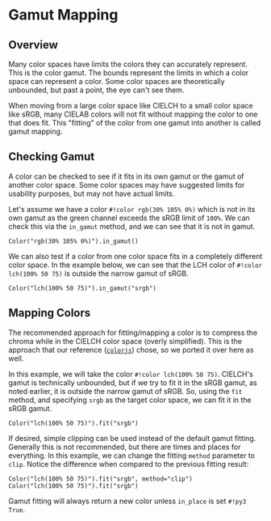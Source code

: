# Gamut Mapping

## Overview

Many color spaces have limits the colors they can accurately represent. This is the color gamut. The bounds represent
the limits in which a color space can represent a color. Some color spaces are theoretically unbounded, but past a
point, the eye can't see them.

When moving from a large color space like CIELCH to a small color space like sRGB, many CIELAB colors will not fit
without mapping the color to one that does fit. This "fitting" of the color from one gamut into another is called gamut
mapping.

## Checking Gamut

A color can be checked to see if it fits in its own gamut or the gamut of another color space. Some color spaces may
have suggested limits for usability purposes, but may not have actual limits.

Let's assume we have a color `#!color rgb(30% 105% 0%)` which is not in its own gamut as the green channel exceeds the
sRGB limit of `100%`. We can check this via the `in_gamut` method, and we can see that it is not in gamut.

```color
Color("rgb(30% 105% 0%)").in_gamut()
```

We can also test if a color from one color space fits in a completely different color space. In the example below, we
can see that the LCH color of `#!color lch(100% 50 75)` is outside the narrow gamut of sRGB.

```color
Color("lch(100% 50 75)").in_gamut("srgb")
```

## Mapping Colors

The recommended approach for fitting/mapping a color is to compress the chroma while in the CIELCH color space (overly
simplified). This is the approach that our reference ([`colorjs`](https://colorjs.io/)) chose, so we ported it over here
as well.

In this example, we will take the color `#!color lch(100% 50 75)`. CIELCH's gamut is technically unbounded, but if we
try to fit it in the sRGB gamut, as noted earlier, it is outside the narrow gamut of sRGB. So, using the `fit` method,
and specifying `srgb` as the target color space, we can fit it in the sRGB gamut.

```color
Color("lch(100% 50 75)").fit("srgb")
```

If desired, simple clipping can be used instead of the default gamut fitting. Generally this is not recommended, but
there are times and places for everything. In this example, we can change the fitting `method` parameter to `clip`.
Notice the difference when compared to the previous fitting result:

```color
Color("lch(100% 50 75)").fit("srgb", method="clip")
Color("lch(100% 50 75)").fit("srgb")
```

Gamut fitting will always return a new color unless `in_place` is set `#!py3 True`.
